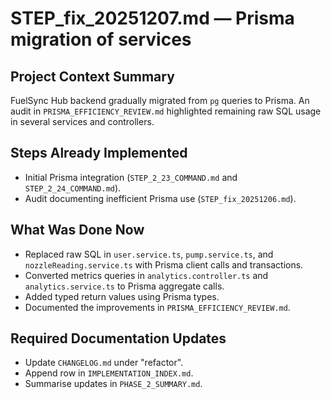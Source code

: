 # STEP_fix_20251207.md — Prisma migration of services

## Project Context Summary
FuelSync Hub backend gradually migrated from `pg` queries to Prisma. An audit in `PRISMA_EFFICIENCY_REVIEW.md` highlighted remaining raw SQL usage in several services and controllers.

## Steps Already Implemented
- Initial Prisma integration (`STEP_2_23_COMMAND.md` and `STEP_2_24_COMMAND.md`).
- Audit documenting inefficient Prisma use (`STEP_fix_20251206.md`).

## What Was Done Now
- Replaced raw SQL in `user.service.ts`, `pump.service.ts`, and `nozzleReading.service.ts` with Prisma client calls and transactions.
- Converted metrics queries in `analytics.controller.ts` and `analytics.service.ts` to Prisma aggregate calls.
- Added typed return values using Prisma types.
- Documented the improvements in `PRISMA_EFFICIENCY_REVIEW.md`.

## Required Documentation Updates
- Update `CHANGELOG.md` under "refactor".
- Append row in `IMPLEMENTATION_INDEX.md`.
- Summarise updates in `PHASE_2_SUMMARY.md`.
